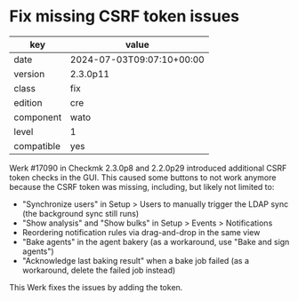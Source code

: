 [//]: # (werk v2)
# Fix missing CSRF token issues

key        | value
---------- | ---
date       | 2024-07-03T09:07:10+00:00
version    | 2.3.0p11
class      | fix
edition    | cre
component  | wato
level      | 1
compatible | yes

Werk #17090 in Checkmk 2.3.0p8 and 2.2.0p29 introduced additional CSRF token checks in the GUI.
This caused some buttons to not work anymore because the CSRF token was missing, including, but likely not limited to:

 * "Synchronize users" in Setup > Users to manually trigger the LDAP sync (the background sync still runs)
 * "Show analysis" and "Show bulks" in Setup > Events > Notifications
 * Reordering notification rules via drag-and-drop in the same view
 * "Bake agents" in the agent bakery (as a workaround, use "Bake and sign agents")
 * "Acknowledge last baking result" when a bake job failed (as a workaround, delete the failed job instead)

This Werk fixes the issues by adding the token.
